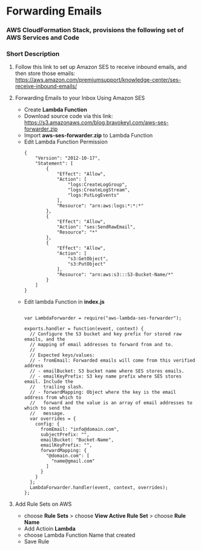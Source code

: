 # Forwarding Emails

### AWS CloudFormation Stack, provisions the following set of AWS Services and Code

### Short Description

1. Follow this link to set up Amazon SES to receive inbound emails, and then store those emails:
https://aws.amazon.com/premiumsupport/knowledge-center/ses-receive-inbound-emails/

2. Forwarding Emails to your Inbox Using Amazon SES

	- Create **Lambda Function**
	- Download source code via this link: https://s3.amazonaws.com/blog.bravokeyl.com/aws-ses-forwarder.zip
	- Import **aws-ses-forwarder.zip** to Lambda Function
	- Edit Lambda Function Permission
		```console
		{
		    "Version": "2012-10-17",
		    "Statement": [
		        {
		            "Effect": "Allow",
		            "Action": [
		                "logs:CreateLogGroup",
		                "logs:CreateLogStream",
		                "logs:PutLogEvents"
		            ],
		            "Resource": "arn:aws:logs:*:*:*"
		        },
		        {
		            "Effect": "Allow",
		            "Action": "ses:SendRawEmail",
		            "Resource": "*"
		        },
		        {
		            "Effect": "Allow",
		            "Action": [
		                "s3:GetObject",
		                "s3:PutObject"
		            ],
		            "Resource": "arn:aws:s3:::S3-Bucket-Name/*"
		        }
		    ]
		}
	- Edit lambda Function in **index.js**
		```
		
		var LambdaForwarder = require("aws-lambda-ses-forwarder");

		exports.handler = function(event, context) {
		  // Configure the S3 bucket and key prefix for stored raw emails, and the
		  // mapping of email addresses to forward from and to.
		  //
		  // Expected keys/values:
		  // - fromEmail: Forwarded emails will come from this verified address
		  // - emailBucket: S3 bucket name where SES stores emails.
		  // - emailKeyPrefix: S3 key name prefix where SES stores email. Include the
		  //   trailing slash.
		  // - forwardMapping: Object where the key is the email address from which to
		  //   forward and the value is an array of email addresses to which to send the
		  //   message.
		  var overrides = {
		    config: {
		      fromEmail: "info@domain.com",
		      subjectPrefix: "",
		      emailBucket: "Bucket-Name",
		      emailKeyPrefix: "",
		      forwardMapping: {
		        "@domain.com": [
		          "name@gmail.com"
		        ]
		      }
		    }
		  };
		  LambdaForwarder.handler(event, context, overrides);
		};

 3. Add Rule Sets on AWS 

	- 	choose **Rule Sets** > choose **View Active Rule Set** > choose **Rule Name**
	-  Add Actioin **Lambda**
	- choose Lambda Function Name that created
	- Save Rule
